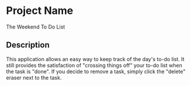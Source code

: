 # Project Name
The Weekend To Do List

## Description

This application allows an easy way to keep track of the day's to-do list. 
It still provides the satisfaction of "crossing things off" your to-do list when the 
task is "done".
If you decide to remove a task, simply click the "delete" eraser next to the task.


